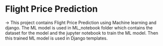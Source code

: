 # Flight Price Prediction
-> This project contains Flight Price Prediction using Machine learning and django.
The ML model is used in ML_notebook folder which contains the dataset for the model and the jupyter notebook to train the ML model.
Then this trained ML model is used in Django templates.
